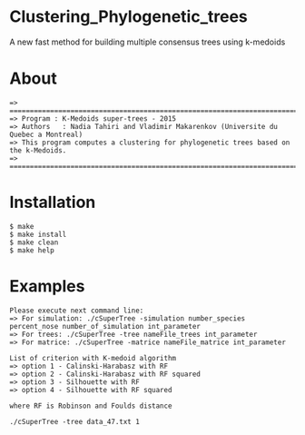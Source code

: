 # Clustering_Phylogenetic_trees
A new fast method for building multiple consensus trees using k-medoids

# About
	=> =====================================================================================
	=> Program : K-Medoids super-trees - 2015
	=> Authors   : Nadia Tahiri and Vladimir Makarenkov (Universite du Quebec a Montreal)
	=> This program computes a clustering for phylogenetic trees based on the k-Medoids.
	=> =====================================================================================

# Installation
	$ make 
	$ make install
	$ make clean
	$ make help

# Examples
	Please execute next command line:
	=> For simulation: ./cSuperTree -simulation number_species percent_nose number_of_simulation int_parameter
	=> For trees: ./cSuperTree -tree nameFile_trees int_parameter
	=> For matrice: ./cSuperTree -matrice nameFile_matrice int_parameter

	List of criterion with K-medoid algorithm
	=> option 1 - Calinski-Harabasz with RF
	=> option 2 - Calinski-Harabasz with RF squared
	=> option 3 - Silhouette with RF
	=> option 4 - Silhouette with RF squared

	where RF is Robinson and Foulds distance
	
	./cSuperTree -tree data_47.txt 1
	

